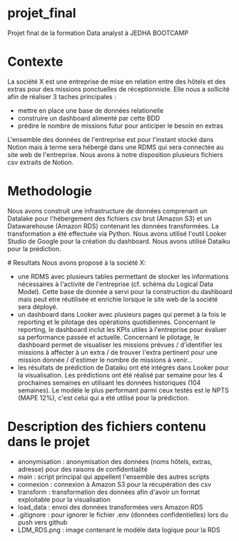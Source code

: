 # projet_final
Projet final de la formation Data analyst à JEDHA BOOTCAMP

# Contexte

La société X est une entreprise de mise en relation entre des hôtels et des extras pour des missions ponctuelles de réceptionniste. 
Elle nous a sollicité afin de réaliser 3 taches principales :
- mettre en place une base de données relationelle 
- construire un dashboard alimenté par cette BDD
- prédire le nombre de missions futur pour anticiper le besoin en extras
  
L'ensemble des données de l'entreprise est pour l'instant stocké dans Notion mais à terme sera hébergé dans une RDMS qui sera connectée au site web de l'entreprise.
Nous avons à notre disposition plusieurs fichiers csv extraits de Notion.

# Methodologie
Nous avons construit une infrastructure de données comprenant un Datalake pour l'hébergement des fichiers csv brut (Amazon S3) et un Datawarehouse (Amazon RDS) contenant les données transformées. La transformation a été effectuée via Python. 
Nous avons utilisé l'outil Looker Studio de Google pour la création du dashboard. 
Nous avons utilisé Dataiku pour la prédiction.

# Resultats
Nous avons proposé à la société X:
- une RDMS avec plusieurs tables permettant de stocker les informations nécessaires à l'activité de l'entreprise (cf. schéma du Logical Data Model). Cette base de donnée a servi pour la construction du dashboard mais peut etre réutilisée et enrichie lorsque le site web de la société sera déployé.
- un dashboard dans Looker avec plusieurs pages qui permet à la fois le reporting et le pilotage des opérations quotidiennes. Concernant le reporting, le dashboard inclut les KPIs utiles à l'entreprise pour évaluer sa performance passée et actuelle. Concernant le pilotage, le dashboard permet de visualiser les missions prévues / d'identifier les missions à affecter à un extra / de trouver l'extra pertinent pour une mission donnée / d'estimer le nombre de missions à venir...
- les résultats de prédiction de Dataiku ont été intégrés dans Looker pour la visualisation. Les prédictions ont été réalisé par semaine pour les 4 prochaines semaines en utilisant les données historiques (104 semaines). Le modèle le plus performant parmi ceux testés est le NPTS (MAPE 12%), c'est celui qui a été utilisé pour la prédiction. 

# Description des fichiers contenu dans le projet
- anonymisation : anonymisation des données (noms hôtels, extras, adresse) pour des raisons de confidentialité
- main : script principal qui appellent l'ensemble des autres scripts
- connexion : connexion à Amazon S3 pour la récupération des csv
- transform : transformation des données afin d'avoir un format exploitable pour la visualisation
- load_data : envoi des données transformées vers Amazon RDS
- .gitignore : pour ignorer le fichier .env (données confidentielles) lors du push vers github 
- LDM_RDS.png : image contenant le modèle data logique pour la RDS





